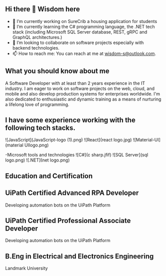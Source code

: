 ## Hi there 👋 Wisdom here

<!--
**wisdom-naz/wisdom-naz** is a ✨ _special_ ✨ repository because its `README.md` (this file) appears on your GitHub profile.

Here are some ideas to get you started: -->

- 🔭 I’m currently working on SureCrib a housing application for students
- 🌱 I’m currently learning the C# programming language, the .NET tech stack (including Microsoft SQL Server database, REST, gRPC and GraphQL architectures.)
- 👯 I’m looking to collaborate on software projects especially with backend technologies.
- 📫 How to reach me: You can reach at me at wisdom-s@outlook.com.
  
## What you should know about me

A Software Developer with at least than 2 years experience in the IT industry.
I am eager to work on software projects on the web, cloud, and mobile and also develop production systems for enterprises worldwide.
I'm also dedicated to enthusiastic and dynamic training as a means of nurturing a lifelong love of programming.
## I have some experience working with the following tech stacks.
 ![JavaScript](JavaScript-logo (1).png) 
 ![React](react logo.jpg) 
 ![Material-UI](material UIlogo.png) 
 
-Microsoft tools and technologies
 ![C#](c sharp.jfif) 
 ![SQL Server](sql logo.png) 
 ![.NET](net logo.png)

## Education and Certification

## UiPath Certified Advanced RPA Developer
Developing automation bots on the UiPath Platform

## UiPath Certified Professional Associate Developer
Developing automation bots on the UiPath Platform

## B.Eng in Electrical and Electronics Engineering
Landmark University
